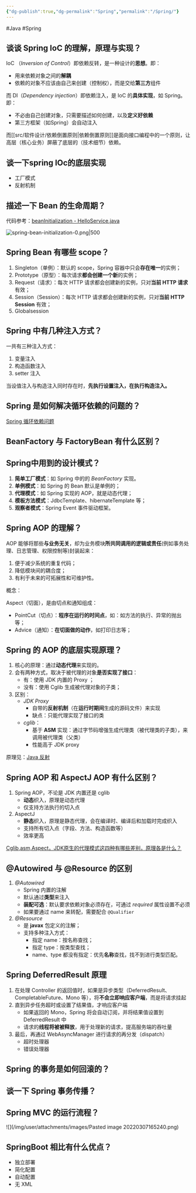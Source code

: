 ```yaml
---
{"dg-publish":true,"dg-permalink":"Spring","permalink":"/Spring/"}
---
```



#Java #Spring

## 谈谈 Spring IoC 的理解，原理与实现？

IoC （*Inversion of Control*）即依赖反转，是一种设计的**思想**。即：
- 用来依赖对象之间的**解耦**
- 依赖的对象不应该由自己来创建（控制权），而是交给**第三方**组件

而 DI（*Dependency injection*）即依赖注入，是 IoC 的**具体实现**，如 Spring。即：
- 不必由自己创建对象，只需要描述如何创建，以及**定义好依赖**
- 第三方框架（如Spring）会自动注入

而[[src/软件设计/依赖倒置原则\|依赖倒置原则]]是面向接口编程中的一个原则，让高层（核心业务）屏蔽了底层的（技术细节）依赖。

## 谈一下spring IOc的底层实现

- 工厂模式
- 反射机制

## 描述一下 Bean 的生命周期？

代码参考：[beanInitialization - HelloService.java](https://jihulab.com/learning/interview/-/blob/main/src/main/java/org/example/interview/library/spring/beanInitialization/HelloService.java)

![spring-bean-initialization-0.png|500](/img/user/attachments/images/spring-bean-initialization-0.png)

## Spring Bean 有哪些 scope？

1. Singleton（单例）：默认的 scope，Spring 容器中只会**存在唯一**的实例；
2. Prototype（原型）：每次请求**都会创建一个新**的实例；
3. Request（请求）：每次 HTTP 请求都会创建新的实例，只对**当前 HTTP 请求**有效；
4. Session（Session）：每次 HTTP 请求都会创建新的实例，只对**当前 HTTP Session** 有效；
5. Globalsession

## Spring 中有几种注入方式？

一共有三种注入方式：

1. 变量注入
2. 构造函数注入
3. setter 注入

当设值注入与构造注入同时存在时，**先执行设置注入，在执行构造注入。**

## Spring 是如何解决循环依赖的问题的？

[Spring 循环依赖问题](Spring%20循环依赖问题.md)

## BeanFactory 与 FactoryBean 有什么区别？

## Spring中用到的设计模式？

1. **简单工厂模式**：如 Spring 中的的 *BeanFactory* 实现。
2. **单例模式**：如 Spring 的 Bean 默认是单例的；
3. **代理模式**：如 Spring 实现的 AOP，就是动态代理；
4. **模板方法模式**：JdbcTemplate、hibernateTemplate 等；
5. **观察者模式**：Spring Event 事件驱动框架。

## Spring AOP 的理解？

AOP 能够将那些**与业务无关**，却为业务模块**所共同调用的逻辑或责任**(例如事务处理、日志管理、权限控制等)封装起来：
1. 便于减少系统的重复代码；
2. 降低模块间的耦合度；
3. 有利于未来的可拓展性和可维护性。

概念：

Aspect（切面），是由切点和通知组成：
- PointCut（切点）：**程序在运行的时间点**，如：如方法的执行、异常的抛出等；
- Advice（通知）：**在切面做的动作**，如打印日志等；

## Spring 的 AOP 的底层实现原理？

1. 核心的原理：通过**动态代理**来实现的。
2. 会有两种方式，取决于被代理的对象**是否实现了接口**：
	- 有：使用 JDK 内置的 Proxy ；
	- 没有：使用 Cglib 生成被代理对象的子类；
3. 区别：
	- *JDK Proxy*
		- 自带的**反射机制**（在**运行时期间**生成的源码文件）来实现
		- 缺点：只能代理实现了接口的类
	- *cglib*：
		- 基于 **ASM** 实现：通过字节码增强生成代理类（被代理类的子类），来调用被代理类（父类）
		- 性能高于 JDK proxy

原理见：[Java 反射](obsidian://open?vault=%E7%AC%94%E8%AE%B0&file=src%2Funarchived%2FJava%20%E5%8A%A8%E6%80%81%E4%BB%A3%E7%90%86)

## Spring AOP 和 AspectJ AOP 有什么区别？

1. Spring AOP，不论是 JDK 内置还是 cglib
	- **动态**织入，原理是动态代理
	- 仅支持方法执行的切入点
2. AspectJ
	- **静态**织入，原理是静态代理，会在编译时、编译后和加载时完成织入
	- 支持所有切入点（字段、方法、构造函数等）
	- 效率更高

[Cglib,asm,Aspect，JDK原生的代理模式这四种有哪些差别，原理各是什么？](https://www.zhihu.com/question/40777626)

## @Autowired 与 @Resource 的区别

1. *@Autowired*
	- Spring 内置的注解
	- 默认通过**类型**来注入
	- **装配可选**：默认要求依赖对象必须存在，可通过 *required* 属性设置不必须
	- 如果要通过 name 来转配，需要配合 `@Qualifier`
2. *@Resource*
	- 是 **javax** 包定义的注解；
	- 支持多种注入方式：
		- 指定 name：按名称查找；
		- 指定 type：按类型查找；
		- name、type 都没有指定：优先**名称**查找，找不到进行类型匹配。

## Spring DeferredResult 原理

1. 在处理 Controller 的返回值时，如果是异步类型（DeferredResult、CompletableFuture、Mono 等），将**不会立即响应客户端**，而是将请求挂起
2. 直到异步任务超时或设置了结果值，才响应客户端
	- 如果返回的 Mono，Spring 将会自动订阅，并将结果值设置到 DeferredResult 中
	- 请求的**线程将被被释放**，用于处理新的请求，提高服务端的吞吐量
3. 最后，再通过 WebAsyncManager 进行请求的再分发（dispatch）
	- 超时处理器
	- 错误处理器

## Spring 的事务是如何回滚的？

## 谈一下 Spring 事务传播？

## Spring MVC 的运行流程？

![](/img/user/attachments/images/Pasted image 20220307165240.png)

## SpringBoot 相比有什么优点？

- 独立部署
- 简化配置
- 自动配置
- 无 XML

